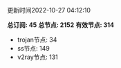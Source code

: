 更新时间2022-10-27 04:12:10

**总订阅: 45**
**总节点: 2152**
**有效节点: 314**
- trojan节点: 34
- ss节点: 149
- v2ray节点: 131
